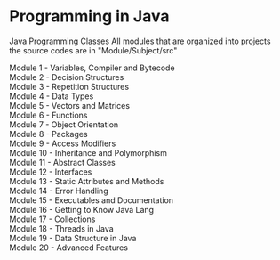 # Programming in Java
Java Programming Classes
All modules that are organized into projects<br/>
the source codes are in "Module/Subject/src"<br/>

Module 1 - Variables, Compiler and Bytecode<br/>
Module 2 - Decision Structures<br/>
Module 3 - Repetition Structures<br/>
Module 4 - Data Types<br/>
Module 5 - Vectors and Matrices<br/>
Module 6 - Functions<br/>
Module 7 - Object Orientation<br/>
Module 8 - Packages<br/>
Module 9 - Access Modifiers<br/>
Module 10 - Inheritance and Polymorphism<br/>
Module 11 - Abstract Classes<br/>
Module 12 - Interfaces<br/>
Module 13 - Static Attributes and Methods<br/>
Module 14 - Error Handling<br/>
Module 15 - Executables and Documentation<br/>
Module 16 - Getting to Know Java Lang<br/>
Module 17 - Collections<br/>
Module 18 - Threads in Java<br/>
Module 19 - Data Structure in Java<br/>
Module 20 - Advanced Features<br/>
